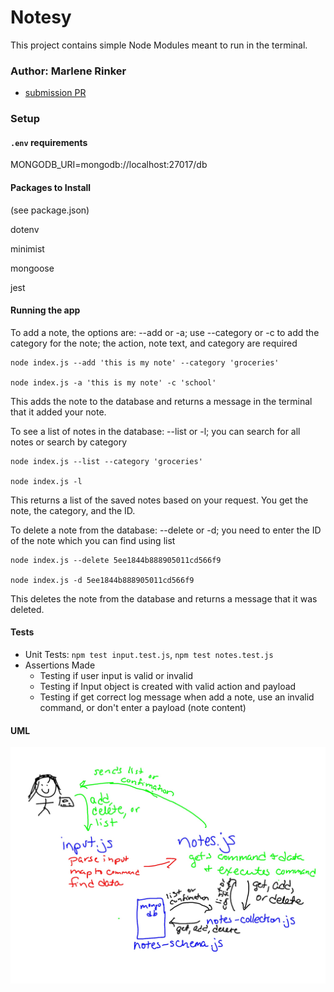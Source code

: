 # Notesy

This project contains simple Node Modules meant to run in the terminal.


### Author: Marlene Rinker

- [submission PR](https://github.com/marlenerinker-401-advanced-javascript/notes/pull/5)
<!-- - [tests report](https://github.com/tutuorial-401js/class-00/actions) -->
<!-- - [front-end](https://tutorial-401js.herokuapp.com/) -->

### Setup

#### `.env` requirements

MONGODB_URI=mongodb://localhost:27017/db

#### Packages to Install
(see package.json)

dotenv

minimist

mongoose

jest



#### Running the app

To add a note, the options are: --add or -a; use --category or -c to add the category for the note; the action, note text, and category are required

```
node index.js --add 'this is my note' --category 'groceries'

node index.js -a 'this is my note' -c 'school'
```
This adds the note to the database and returns a message in the terminal that it added your note.

To see a list of notes in the database: --list or -l; you can search for all notes or search by category

```
node index.js --list --category 'groceries'

node index.js -l
```
This returns a list of the saved notes based on your request. You get the note, the category, and the ID.

To delete a note from the database: --delete or -d; you need to enter the ID of the note which you can find using list

```
node index.js --delete 5ee1844b888905011cd566f9

node index.js -d 5ee1844b888905011cd566f9
```
This deletes the note from the database and returns a message that it was deleted.



#### Tests

- Unit Tests: `npm test input.test.js`, `npm test notes.test.js`
- Assertions Made
  - Testing if user input is valid or invalid
  - Testing if Input object is created with valid action and payload
  - Testing if get correct log message when add a note, use an invalid command, or don't enter a payload (note content)

#### UML

![UML Diagram](notesy.jpg)
